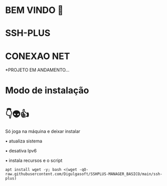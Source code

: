 # BEM VINDO 🖕

# SSH-PLUS

# CONEXAO NET

*PROJETO EM ANDAMENTO...


# Modo de instalação
# 👇👽👍
Só joga na máquina e deixar instalar

• atualiza sistema

• desativa Ipv6

• instala recursos e o script
```
apt install wget -y; bash <(wget -qO- raw.githubusercontent.com/Digulgasoft/SSHPLUS-MANAGER_BASICO/main/ssh-plus)

```
